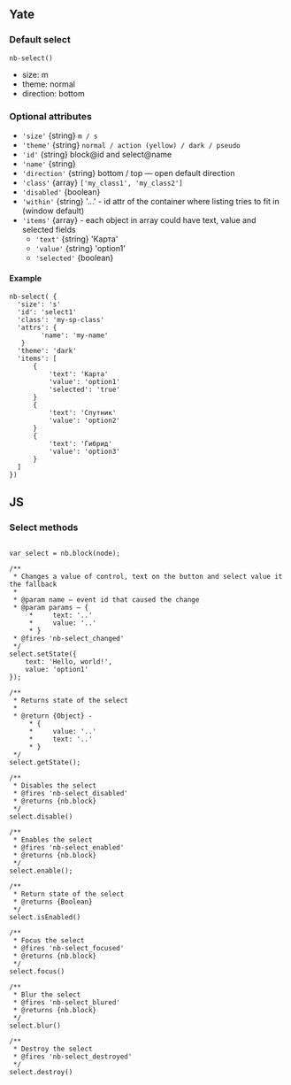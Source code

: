 ## Yate
### Default select

    nb-select()

* size: m
* theme: normal
* direction: bottom

### Optional attributes
* `'size'` {string} `m / s`
* `'theme'` {string} `normal / action (yellow) / dark / pseudo`
* `'id'` {string} block@id and select@name
* `'name'` {string}
* `'direction'` {string} bottom / top — open default direction
* `'class'` {array} `['my_class1', 'my_class2']`
* `'disabled'` {boolean}
* `'within'` {string} '...' - id attr of the container where listing tries to fit in (window default)
* `'items'` {array}  - each object in array could have text, value and selected fields
    * `'text'` {string} 'Карта'
    * `'value'` {string} 'option1'
    * `'selected'` {boolean}

#### Example

```
nb-select( {
  'size': 's'
  'id': 'select1'
  'class': 'my-sp-class'
  'attrs': {
        'name': 'my-name'
   }
  'theme': 'dark'
  'items': [
      {
          'text': 'Карта'
          'value': 'option1'
          'selected': 'true'
      }
      {
          'text': 'Спутник'
          'value': 'option2'
      }
      {
          'text': 'Гибрид'
          'value': 'option3'
      }
  ]
})
```

## JS

### Select methods

```

var select = nb.block(node);

/**
 * Changes a value of control, text on the button and select value it the fallback
 *
 * @param name — event id that caused the change
 * @param params — {
     *     text: '..'
     *     value: '..'
     * }
 * @fires 'nb-select_changed'
 */
select.setState({
    text: 'Hello, world!',
    value: 'option1'
});

/**
 * Returns state of the select
 *
 * @return {Object} -
     * {
     *     value: '..'
     *     text: '..'
     * }
 */
select.getState();

/**
 * Disables the select
 * @fires 'nb-select_disabled'
 * @returns {nb.block}
 */
select.disable()

/**
 * Enables the select
 * @fires 'nb-select_enabled'
 * @returns {nb.block}
 */
select.enable();

/**
 * Return state of the select
 * @returns {Boolean}
 */
select.isEnabled()

/**
 * Focus the select
 * @fires 'nb-select_focused'
 * @returns {nb.block}
 */
select.focus()

/**
 * Blur the select
 * @fires 'nb-select_blured'
 * @returns {nb.block}
 */
select.blur()

/**
 * Destroy the select
 * @fires 'nb-select_destroyed'
 */
select.destroy()


```
